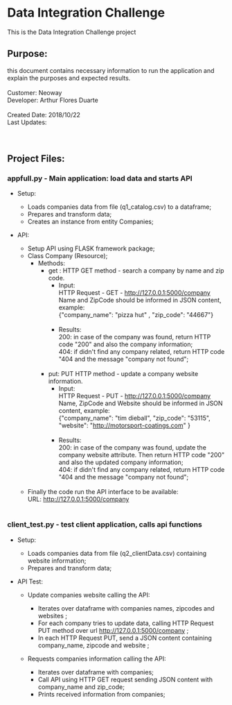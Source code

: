 # Data Integration Challenge
This is the Data Integration Challenge project<br />

## Purpose: 
  this document contains necessary information to run the application and explain the purposes and expected results.<br />
<br />
Customer: Neoway <br />
Developer: Arthur Flores Duarte <br />
<br />
Created Date: 2018/10/22 <br />
Last Updates:  <br />
<br />
<br />
## Project Files:
  ###  appfull.py - Main application: load data and starts API
- Setup: 
  - Loads companies data from file (q1_catalog.csv) to a dataframe;
  - Prepares and transform data;<br />
  - Creates an instance from entity Companies;

- API:
  - Setup API using FLASK framework package;
  - Class Company (Resource);
    - Methods:
      - get : HTTP GET method - search a company by name and zip code.
        - Input: <br />
              HTTP Request - GET - http://127.0.0.1:5000/company<br />
              Name and ZipCode should be informed in JSON content, example:<br />
                {"company_name": "pizza hut" , "zip_code": "44667"}<br />
              <br />
        - Results: <br />
              200: in case of the company was found, return HTTP code "200" and also the company information;<br />
              404: if didn't find any company related, return HTTP code "404 and the message "company not found"; <br /><br />
      - put: PUT HTTP method - update a company website information.
        - Input: <br />
            HTTP Request - PUT - http://127.0.0.1:5000/company <br />
            Name, ZipCode and Website should be informed in JSON content, example: <br />
            {"company_name": "tim dieball", "zip_code": "53115", "website": "http://motorsport-coatings.com" } <br /><br />
        - Results: <br />
            200: in case of the company was found, update the company website attribute. Then return HTTP code "200" and also the updated company information;<br />
            404: if didn't find any company related, return HTTP code "404 and the message "company not found"; <br /><br />
  - Finally the code run the API interface to be available:<br />
          URL: http://127.0.0.1:5000/company <br /> <br />
### client_test.py - test client application, calls api functions 
- Setup: 
  - Loads companies data from file (q2_clientData.csv) containing website information;
  - Prepares and transform data;<br />

- API Test:
  - Update companies website calling the API:
    - Iterates over dataframe with companies names, zipcodes and websites ;
    - For each company tries to update data, calling HTTP Request PUT method over url http://127.0.0.1:5000/company ;
    - In each HTTP Request PUT, send a JSON content containing company_name, zipcode and website ; 
  
  - Requests companies information calling the API:
      - Iterates over dataframe with companies;
      - Call API using HTTP GET request sending JSON content with company_name and zip_code;
      - Prints received information from companies; <br />





